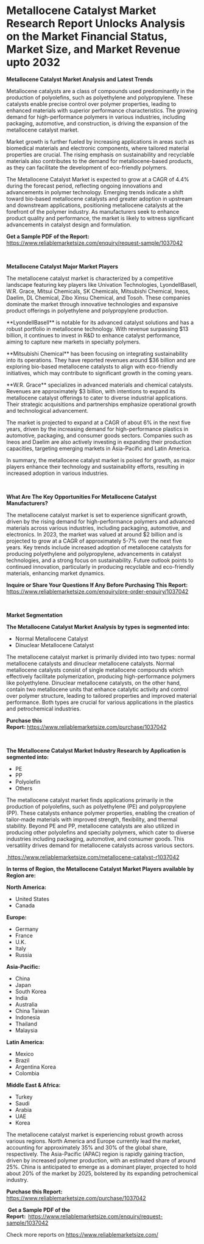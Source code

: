 <p><h1>Metallocene Catalyst Market Research Report Unlocks Analysis on the Market Financial Status, Market Size, and Market Revenue upto 2032</h1></p><p><strong>Metallocene Catalyst Market Analysis and Latest Trends</strong></p>
<p><p>Metallocene catalysts are a class of compounds used predominantly in the production of polyolefins, such as polyethylene and polypropylene. These catalysts enable precise control over polymer properties, leading to enhanced materials with superior performance characteristics. The growing demand for high-performance polymers in various industries, including packaging, automotive, and construction, is driving the expansion of the metallocene catalyst market.</p><p>Market growth is further fueled by increasing applications in areas such as biomedical materials and electronic components, where tailored material properties are crucial. The rising emphasis on sustainability and recyclable materials also contributes to the demand for metallocene-based products, as they can facilitate the development of eco-friendly polymers. </p><p>The Metallocene Catalyst Market is expected to grow at a CAGR of 4.4% during the forecast period, reflecting ongoing innovations and advancements in polymer technology. Emerging trends indicate a shift toward bio-based metallocene catalysts and greater adoption in upstream and downstream applications, positioning metallocene catalysts at the forefront of the polymer industry. As manufacturers seek to enhance product quality and performance, the market is likely to witness significant advancements in catalyst design and formulation.</p></p>
<p><strong>Get a Sample PDF of the Report:&nbsp;</strong> <a href="https://www.reliablemarketsize.com/enquiry/request-sample/1037042?utm_campaign=2462&utm_medium=2&utm_source=Github&utm_content=ia&utm_term=02042025&utm_id=metallocene-catalyst">https://www.reliablemarketsize.com/enquiry/request-sample/1037042</a></p>
<p>&nbsp;</p>
<p><strong>Metallocene Catalyst Major Market Players</strong></p>
<p><p>The metallocene catalyst market is characterized by a competitive landscape featuring key players like Univation Technologies, LyondellBasell, W.R. Grace, Mitsui Chemicals, SK Chemicals, Mitsubishi Chemical, Ineos, Daelim, DL Chemical, Zibo Xinsu Chemical, and Tosoh. These companies dominate the market through innovative technologies and expansive product offerings in polyethylene and polypropylene production.</p><p>**LyondellBasell** is notable for its advanced catalyst solutions and has a robust portfolio in metallocene technology. With revenue surpassing $13 billion, it continues to invest in R&D to enhance catalyst performance, aiming to capture new markets in specialty polymers.</p><p>**Mitsubishi Chemical** has been focusing on integrating sustainability into its operations. They have reported revenues around $36 billion and are exploring bio-based metallocene catalysts to align with eco-friendly initiatives, which may contribute to significant growth in the coming years.</p><p>**W.R. Grace** specializes in advanced materials and chemical catalysts. Revenues are approximately $3 billion, with intentions to expand its metallocene catalyst offerings to cater to diverse industrial applications. Their strategic acquisitions and partnerships emphasize operational growth and technological advancement.</p><p>The market is projected to expand at a CAGR of about 6% in the next five years, driven by the increasing demand for high-performance plastics in automotive, packaging, and consumer goods sectors. Companies such as Ineos and Daelim are also actively investing in expanding their production capacities, targeting emerging markets in Asia-Pacific and Latin America.</p><p>In summary, the metallocene catalyst market is poised for growth, as major players enhance their technology and sustainability efforts, resulting in increased adoption in various industries.</p></p>
<p>&nbsp;</p>
<p><strong>What Are The Key Opportunities For Metallocene Catalyst Manufacturers?</strong></p>
<p><p>The metallocene catalyst market is set to experience significant growth, driven by the rising demand for high-performance polymers and advanced materials across various industries, including packaging, automotive, and electronics. In 2023, the market was valued at around $2 billion and is projected to grow at a CAGR of approximately 5-7% over the next five years. Key trends include increased adoption of metallocene catalysts for producing polyethylene and polypropylene, advancements in catalyst technologies, and a strong focus on sustainability. Future outlook points to continued innovation, particularly in producing recyclable and eco-friendly materials, enhancing market dynamics.</p></p>
<p><strong>Inquire or Share Your Questions If Any Before Purchasing This Report:</strong> <a href="https://www.reliablemarketsize.com/enquiry/pre-order-enquiry/1037042?utm_campaign=2462&utm_medium=2&utm_source=Github&utm_content=ia&utm_term=02042025&utm_id=metallocene-catalyst">https://www.reliablemarketsize.com/enquiry/pre-order-enquiry/1037042</a></p>
<p>&nbsp;</p>
<p><strong>Market Segmentation</strong></p>
<p><strong>The Metallocene Catalyst Market Analysis by types is segmented into:</strong></p>
<p><ul><li>Normal Metallocene Catalyst</li><li>Dinuclear Metallocene Catalyst</li></ul></p>
<p><p>The metallocene catalyst market is primarily divided into two types: normal metallocene catalysts and dinuclear metallocene catalysts. Normal metallocene catalysts consist of single metallocene compounds which effectively facilitate polymerization, producing high-performance polymers like polyethylene. Dinuclear metallocene catalysts, on the other hand, contain two metallocene units that enhance catalytic activity and control over polymer structure, leading to tailored properties and improved material performance. Both types are crucial for various applications in the plastics and petrochemical industries.</p></p>
<p><strong>Purchase this Report:&nbsp;</strong><a href="https://www.reliablemarketsize.com/purchase/1037042?utm_campaign=2462&utm_medium=2&utm_source=Github&utm_content=ia&utm_term=02042025&utm_id=metallocene-catalyst">https://www.reliablemarketsize.com/purchase/1037042</a></p>
<p>&nbsp;</p>
<p><strong>The Metallocene Catalyst Market Industry Research by Application is segmented into:</strong></p>
<p><ul><li>PE</li><li>PP</li><li>Polyolefin</li><li>Others</li></ul></p>
<p><p>The metallocene catalyst market finds applications primarily in the production of polyolefins, such as polyethylene (PE) and polypropylene (PP). These catalysts enhance polymer properties, enabling the creation of tailor-made materials with improved strength, flexibility, and thermal stability. Beyond PE and PP, metallocene catalysts are also utilized in producing other polyolefins and specialty polymers, which cater to diverse industries including packaging, automotive, and consumer goods. This versatility drives demand for metallocene catalysts across various sectors.</p></p>
<p><a href="https://www.reliablemarketsize.com/metallocene-catalyst-r1037042?utm_campaign=2462&utm_medium=2&utm_source=Github&utm_content=ia&utm_term=02042025&utm_id=metallocene-catalyst">&nbsp;https://www.reliablemarketsize.com/metallocene-catalyst-r1037042</a></p>
<p><strong>In terms of Region, the Metallocene Catalyst Market Players available by Region are:</strong></p>
<p>
    <p> <strong> North America: </strong>
        <ul>
            <li>United States</li>
            <li>Canada</li>
        </ul>
        </p> 
    <p> <strong> Europe: </strong>
        <ul>
            <li>Germany</li>
            <li>France</li>
            <li>U.K.</li>
            <li>Italy</li>
            <li>Russia</li>
        </ul>
        </p> 
    <p> <strong> Asia-Pacific: </strong>
        <ul>
            <li>China</li>
            <li>Japan</li>
            <li>South Korea</li>
            <li>India</li>
            <li>Australia</li>
            <li>China Taiwan</li>
            <li>Indonesia</li>
            <li>Thailand</li>
            <li>Malaysia</li>
        </ul>
        </p> 
    <p> <strong> Latin America: </strong>
        <ul>
            <li>Mexico</li>
            <li>Brazil</li>
            <li>Argentina Korea</li>
            <li>Colombia</li>
        </ul>
        </p> 
    <p> <strong> Middle East & Africa: </strong>
        <ul>
            <li>Turkey</li>
            <li>Saudi</li>
            <li>Arabia</li>
            <li>UAE</li>
            <li>Korea</li>
        </ul>
    </p>
    </p>
<p><p>The metallocene catalyst market is experiencing robust growth across various regions. North America and Europe currently lead the market, accounting for approximately 35% and 30% of the global share, respectively. The Asia-Pacific (APAC) region is rapidly gaining traction, driven by increased polymer production, with an estimated share of around 25%. China is anticipated to emerge as a dominant player, projected to hold about 20% of the market by 2025, bolstered by its expanding petrochemical industry.</p></p>
<p><strong>Purchase this Report: </strong><a href="https://www.reliablemarketsize.com/purchase/1037042?utm_campaign=2462&utm_medium=2&utm_source=Github&utm_content=ia&utm_term=02042025&utm_id=metallocene-catalyst">https://www.reliablemarketsize.com/purchase/1037042</a></p>
<p>&nbsp;<strong>Get a Sample PDF of the Report:&nbsp;&nbsp;</strong><a href="https://www.reliablemarketsize.com/enquiry/request-sample/1037042?utm_campaign=2462&utm_medium=2&utm_source=Github&utm_content=ia&utm_term=02042025&utm_id=metallocene-catalyst">https://www.reliablemarketsize.com/enquiry/request-sample/1037042</a></p>
<p><strong></strong></p>
<p>Check more reports on <a href="https://www.reliablemarketsize.com/?utm_campaign=2462&utm_medium=2&utm_source=Github&utm_content=ia&utm_term=02042025&utm_id=metallocene-catalyst">https://www.reliablemarketsize.com/</a></p>